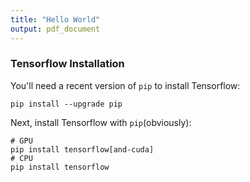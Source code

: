 ```yaml
---
title: "Hello World"
output: pdf_document
---
```


### Tensorflow Installation
You'll need a recent version of `pip` to install Tensorflow:
```
pip install --upgrade pip
```
Next, install Tensorflow with `pip`(obviously):
```
# GPU
pip install tensorflow[and-cuda]
# CPU
pip install tensorflow
```

